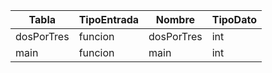 | Tabla      | TipoEntrada | Nombre     | TipoDato |
| ---------- | ----------- | ---------- | -------- |
| dosPorTres | funcion     | dosPorTres | int      |
| main       | funcion     | main       | int      |
